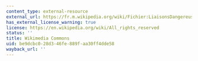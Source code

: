 ```yaml
---
content_type: external-resource
external_url: https://fr.m.wikipedia.org/wiki/Fichier:LiaisonsDangereuses_X.jpg
has_external_license_warning: true
license: https://en.wikipedia.org/wiki/All_rights_reserved
status: ''
title: Wikimedia Commons
uid: be9dcbc0-28d3-46fe-889f-aa30ff4dde58
wayback_url: ''
---
```

